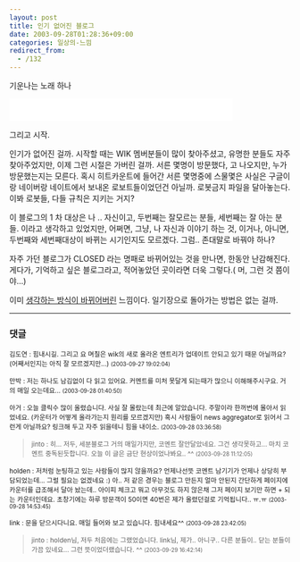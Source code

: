 ```yaml
---
layout: post
title: 인기 없어진 블로그
date: 2003-09-28T01:28:36+09:00
categories: 일상의-느낌
redirect_from:
  - /132
---
```


기운나는 노래 하나

<EMBED src=/mp3/서영은-혼자가아닌나.mp3 width=400 height=40 type=audio/mpeg autostart="false" loop="true" >

그리고 시작.

인기가 없어진 걸까. 시작할 때는 WIK 멤버분들이 많이 찾아주셨고, 유명한 분들도 자주 찾아주었지만, 이제 그런 시절은 가버린 걸까. 서른 몇명이 방문했다, 고 나오지만, 누가 방문했는지는 모른다. 혹시 히트카운트에 들어간 서른 몇명중에 스물몇은 사실은 구글이랑 네이버랑 네이트에서 보내온 로보트들이었던건 아닐까. 로봇금지 파일을 달아놓는다. 이봐 로봇들, 다들 규칙은 지키는 거지?

이 블로그의 1 차 대상은 나 .. 자신이고, 두번째는 잘모르는 분들, 세번째는 잘 아는 분들. 이라고 생각하고 있었지만, 어쩌면, 그냥, 나 자신과 이야기 하는 것, 이거나, 아니면, 두번째와 세번째대상이 바뀌는 시기인지도 모르겠다. 그럼.. 존대말로 바꿔야 하나?

자주 가던 블로그가 CLOSED 라는 명패로 바뀌어있는 것을 만나면, 한동안 난감해진다. 게다가, 기억하고 싶은 블로그라고, 적어놓았던 곳이라면 더욱 그렇다.( 머, 그런 것 쯤이야...)

이미 [생각하는 방식이 바뀌어버린](http://jinto.pe.kr/2003/07/23/생각하는-방식이.html) 느낌이다. 일기장으로 돌아가는 방법은 없는 걸까.

* * *

### 댓글



<!--- cmt:273 --->
<!--- mail: --->
<!--- parent:0 --->

<small>김도연 : 힘내시길. 그리고 요 며칠은 wik의 새로 올라온 엔트리가 업데이트 안되고 있기 때문 아닐까요? (어째서인지는 아직 잘 모르겠지만...) <small>(2003-09-27 19:02:04)</small></small>


<!--- cmt:274 --->
<!--- mail: --->
<!--- parent:0 --->

<small>만박 : 저는 하나도 남김없이 다 읽고 있어요. 커멘트를 미처 못달게 되는때가 많으니 이해해주시구요. 거의 매일 오는데요... <small>(2003-09-28 01:40:50)</small></small>


<!--- cmt:275 --->
<!--- mail: --->
<!--- parent:0 --->

<small>아거 : 오늘 클릭수 많이 올렸습니다. 사실 잘 몰랐는데 최근에 알았습니다. 주말이라 한꺼번에 몰아서 읽었네요. (카운터가 어떻게 올라가는지 원리를 모르겠지만) 혹시 사람들이 news aggregator로 읽어서 그런게 아닐까요? 링크해 두고 자주 읽을테니 힘을 내이소. <small>(2003-09-28 03:36:58)</small></small>


<!--- cmt:276 --->
<!--- mail: --->
<!--- parent:0 --->

> <small>jinto : 히... 저두, 세분블로그 거의 매일가지만, 코멘트 잘안달았네요. 그건 생각못하고... 마치 코멘트 중독된듯합니다. 오늘 이 글은 금단 현상이었나봐요.. ^^ <small>(2003-09-28 11:12:05)</small></small>


<!--- cmt:277 --->
<!--- mail: --->
<!--- parent:0 --->

<small>holden : 저처럼 눈팅하고 있는 사람들이 많지 않을까요?  언제나선뜻 코멘트 남기기가 언제나 상당히 부담되었는데... 그럴 필요는 없겠네요 :) 아.. 저 같은 경우는 블로그 만든지 얼마 안된지 간단하게 페이지에 카운터를 급조해서 달아 놨는데.. 아이피 체크고 뭐고 아무것도 하지 않은채 그저 페이지 보기만 하면 + 되는 카운터인데요. 초창기에는 하루 방문객이 50이면 40번은 제가 올렸던걸로 기억됩니다.. ㅠ.ㅠ <small>(2003-09-28 14:53:45)</small></small>


<!--- cmt:278 --->
<!--- mail: --->
<!--- parent:0 --->

<small>link : 문을 닫으시다니요. 매일 들어와 보고 있습니다. 힘내세요^^ <small>(2003-09-28 23:42:05)</small></small>


<!--- cmt:279 --->
<!--- mail: --->
<!--- parent:0 --->

> <small>jinto : holden님, 저두 처음에는 그랬었습니다. link님, 제가.. 아니구.. 다른 분들이.. 닫는 분들이 가끔 있네요... 그런 뜻이었더랬습니다. ^^ <small>(2003-09-29 16:42:14)</small></small>

